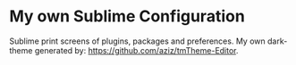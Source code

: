# My own Sublime Configuration
  Sublime print screens of plugins, packages and preferences.
  My own dark-theme generated by: https://github.com/aziz/tmTheme-Editor.
